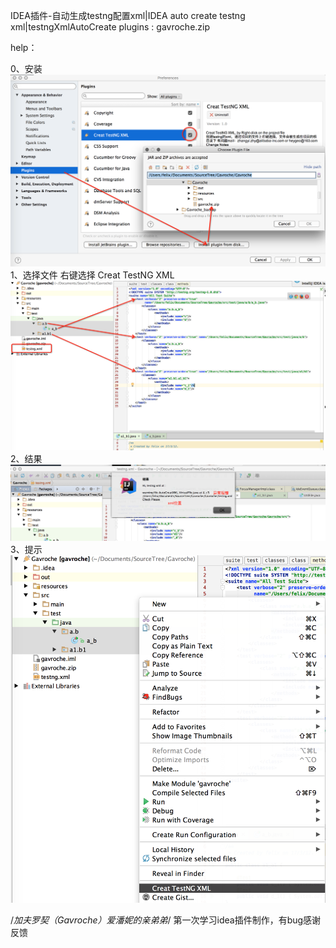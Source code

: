 IDEA插件-自动生成testng配置xml|IDEA auto create testng xml|testngXmlAutoCreate
plugins : gavroche.zip

help：

0、安装
![Image text](demo_0.png)
1、选择文件 右键选择 Creat TestNG XML
![Image text](demo_1.png)
2、结果
![Image text](demo_2.png)
3、提示
![Image text](demo_3.png)

/*加夫罗契（Gavroche）爱潘妮的亲弟弟*/
第一次学习idea插件制作，有bug感谢反馈



